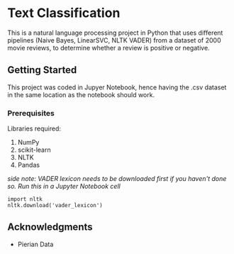 # Text Classification

This is a natural language processing project in Python that uses different pipelines (Naive Bayes, LinearSVC, NLTK VADER) from a dataset of 2000 movie reviews, to determine whether a review is positive or negative.

## Getting Started
This project was coded in Jupyer Notebook, hence having the .csv dataset in the same location as the notebook should work.

### Prerequisites
Libraries required:
1. NumPy
2. scikit-learn
3. NLTK
4. Pandas

*side note: VADER lexicon needs to be downloaded first if you haven't done so. Run this in a Jupyter Notebook cell*
```
import nltk
nltk.download('vader_lexicon')
```

## Acknowledgments
* Pierian Data


